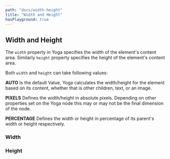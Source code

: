 ```yaml
---
path: "docs/width-height"
title: "Width and Height"
hasPlayground: true
---
```


## Width and Height

The `width` property in Yoga specifies the width of the element's content area.
Similarly `height` property specifies the height of the element's content area.

Both `width` and `height` can take following values:

**AUTO** Is the default Value, Yoga calculates the width/height for the element based
on its content, whether that is other children, text, or an image.
 
**PIXELS** Defines the width/height in absolute pixels. Depending on other properties set on
the Yoga node this may or may not be the final dimension of the node.

**PERCENTAGE** Defines the width or height in percentage of its parent's width or height respectively.

### Width
<controls prop="width"></controls>

### Height
<controls prop="height"></controls>

